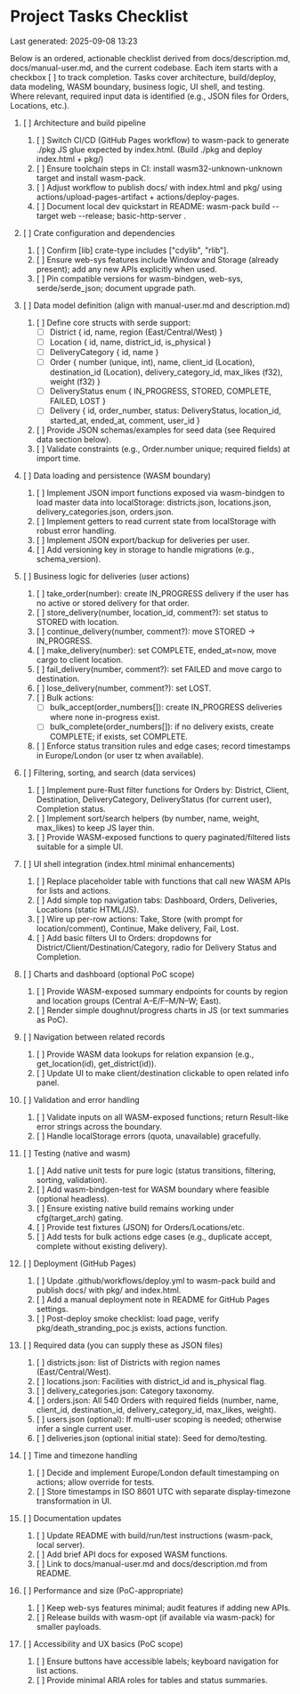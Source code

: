 # Project Tasks Checklist

Last generated: 2025-09-08 13:23

Below is an ordered, actionable checklist derived from docs/description.md, docs/manual-user.md, and the current codebase. Each item starts with a checkbox [ ] to track completion. Tasks cover architecture, build/deploy, data modeling, WASM boundary, business logic, UI shell, and testing. Where relevant, required input data is identified (e.g., JSON files for Orders, Locations, etc.).

1. [ ] Architecture and build pipeline
   1. [ ] Switch CI/CD (GitHub Pages workflow) to wasm-pack to generate ./pkg JS glue expected by index.html. (Build ./pkg and deploy index.html + pkg/) 
   2. [ ] Ensure toolchain steps in CI: install wasm32-unknown-unknown target and install wasm-pack. 
   3. [ ] Adjust workflow to publish docs/ with index.html and pkg/ using actions/upload-pages-artifact + actions/deploy-pages. 
   4. [ ] Document local dev quickstart in README: wasm-pack build --target web --release; basic-http-server .

2. [ ] Crate configuration and dependencies
   1. [ ] Confirm [lib] crate-type includes ["cdylib", "rlib"]. 
   2. [ ] Ensure web-sys features include Window and Storage (already present); add any new APIs explicitly when used. 
   3. [ ] Pin compatible versions for wasm-bindgen, web-sys, serde/serde_json; document upgrade path.

3. [ ] Data model definition (align with manual-user.md and description.md)
   1. [ ] Define core structs with serde support:
       - [ ] District { id, name, region (East/Central/West) }
       - [ ] Location { id, name, district_id, is_physical }
       - [ ] DeliveryCategory { id, name }
       - [ ] Order { number (unique, int), name, client_id (Location), destination_id (Location), delivery_category_id, max_likes (f32), weight (f32) }
       - [ ] DeliveryStatus enum { IN_PROGRESS, STORED, COMPLETE, FAILED, LOST }
       - [ ] Delivery { id, order_number, status: DeliveryStatus, location_id, started_at, ended_at, comment, user_id }
   2. [ ] Provide JSON schemas/examples for seed data (see Required data section below). 
   3. [ ] Validate constraints (e.g., Order.number unique; required fields) at import time.

4. [ ] Data loading and persistence (WASM boundary)
   1. [ ] Implement JSON import functions exposed via wasm-bindgen to load master data into localStorage: districts.json, locations.json, delivery_categories.json, orders.json. 
   2. [ ] Implement getters to read current state from localStorage with robust error handling. 
   3. [ ] Implement JSON export/backup for deliveries per user. 
   4. [ ] Add versioning key in storage to handle migrations (e.g., schema_version).

5. [ ] Business logic for deliveries (user actions)
   1. [ ] take_order(number): create IN_PROGRESS delivery if the user has no active or stored delivery for that order. 
   2. [ ] store_delivery(number, location_id, comment?): set status to STORED with location. 
   3. [ ] continue_delivery(number, comment?): move STORED → IN_PROGRESS. 
   4. [ ] make_delivery(number): set COMPLETE, ended_at=now, move cargo to client location. 
   5. [ ] fail_delivery(number, comment?): set FAILED and move cargo to destination. 
   6. [ ] lose_delivery(number, comment?): set LOST. 
   7. [ ] Bulk actions: 
       - [ ] bulk_accept(order_numbers[]): create IN_PROGRESS deliveries where none in-progress exist. 
       - [ ] bulk_complete(order_numbers[]): if no delivery exists, create COMPLETE; if exists, set COMPLETE. 
   8. [ ] Enforce status transition rules and edge cases; record timestamps in Europe/London (or user tz when available).

6. [ ] Filtering, sorting, and search (data services)
   1. [ ] Implement pure-Rust filter functions for Orders by: District, Client, Destination, DeliveryCategory, DeliveryStatus (for current user), Completion status. 
   2. [ ] Implement sort/search helpers (by number, name, weight, max_likes) to keep JS layer thin. 
   3. [ ] Provide WASM-exposed functions to query paginated/filtered lists suitable for a simple UI.

7. [ ] UI shell integration (index.html minimal enhancements)
   1. [ ] Replace placeholder table with functions that call new WASM APIs for lists and actions. 
   2. [ ] Add simple top navigation tabs: Dashboard, Orders, Deliveries, Locations (static HTML/JS). 
   3. [ ] Wire up per-row actions: Take, Store (with prompt for location/comment), Continue, Make delivery, Fail, Lost. 
   4. [ ] Add basic filters UI to Orders: dropdowns for District/Client/Destination/Category, radio for Delivery Status and Completion.

8. [ ] Charts and dashboard (optional PoC scope)
   1. [ ] Provide WASM-exposed summary endpoints for counts by region and location groups (Central A–E/F–M/N–W; East). 
   2. [ ] Render simple doughnut/progress charts in JS (or text summaries as PoC).

9. [ ] Navigation between related records
   1. [ ] Provide WASM data lookups for relation expansion (e.g., get_location(id), get_district(id)). 
   2. [ ] Update UI to make client/destination clickable to open related info panel.

10. [ ] Validation and error handling
    1. [ ] Validate inputs on all WASM-exposed functions; return Result-like error strings across the boundary. 
    2. [ ] Handle localStorage errors (quota, unavailable) gracefully.

11. [ ] Testing (native and wasm)
    1. [ ] Add native unit tests for pure logic (status transitions, filtering, sorting, validation). 
    2. [ ] Add wasm-bindgen-test for WASM boundary where feasible (optional headless). 
    3. [ ] Ensure existing native build remains working under cfg(target_arch) gating. 
    4. [ ] Provide test fixtures (JSON) for Orders/Locations/etc. 
    5. [ ] Add tests for bulk actions edge cases (e.g., duplicate accept, complete without existing delivery). 

12. [ ] Deployment (GitHub Pages)
    1. [ ] Update .github/workflows/deploy.yml to wasm-pack build and publish docs/ with pkg/ and index.html. 
    2. [ ] Add a manual deployment note in README for GitHub Pages settings. 
    3. [ ] Post-deploy smoke checklist: load page, verify pkg/death_stranding_poc.js exists, actions function.

13. [ ] Required data (you can supply these as JSON files)
    1. [ ] districts.json: list of Districts with region names (East/Central/West). 
    2. [ ] locations.json: Facilities with district_id and is_physical flag. 
    3. [ ] delivery_categories.json: Category taxonomy. 
    4. [ ] orders.json: All 540 Orders with required fields (number, name, client_id, destination_id, delivery_category_id, max_likes, weight). 
    5. [ ] users.json (optional): If multi-user scoping is needed; otherwise infer a single current user. 
    6. [ ] deliveries.json (optional initial state): Seed for demo/testing.

14. [ ] Time and timezone handling
    1. [ ] Decide and implement Europe/London default timestamping on actions; allow override for tests. 
    2. [ ] Store timestamps in ISO 8601 UTC with separate display-timezone transformation in UI.

15. [ ] Documentation updates
    1. [ ] Update README with build/run/test instructions (wasm-pack, local server). 
    2. [ ] Add brief API docs for exposed WASM functions. 
    3. [ ] Link to docs/manual-user.md and docs/description.md from README. 

16. [ ] Performance and size (PoC-appropriate)
    1. [ ] Keep web-sys features minimal; audit features if adding new APIs. 
    2. [ ] Release builds with wasm-opt (if available via wasm-pack) for smaller payloads. 

17. [ ] Accessibility and UX basics (PoC scope)
    1. [ ] Ensure buttons have accessible labels; keyboard navigation for list actions. 
    2. [ ] Provide minimal ARIA roles for tables and status summaries.
